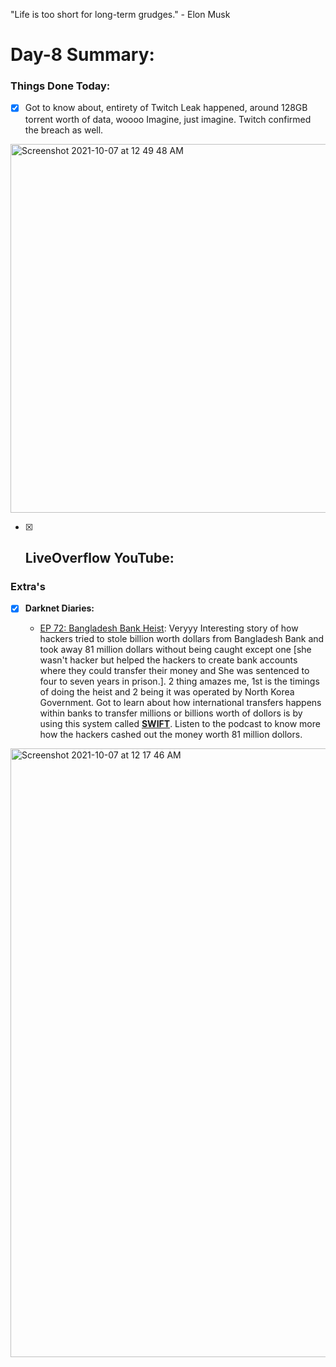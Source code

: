 "Life is too short for long-term grudges." - Elon Musk

# Day-8 Summary:

### Things Done Today:

- [X] Got to know about, entirety of Twitch Leak happened, around 128GB torrent worth of data, woooo Imagine, just imagine. Twitch confirmed the breach as well.
<img width="590" alt="Screenshot 2021-10-07 at 12 49 48 AM" src="https://user-images.githubusercontent.com/56188454/136268953-58cf6fc1-10f0-4b7a-94ca-eb72d65081e5.png">

- [X] **LiveOverflow YouTube:**
  - 

### Extra's

- [X] **Darknet Diaries:**

  - [EP 72: Bangladesh Bank Heist](https://darknetdiaries.com/episode/72/): Veryyy Interesting story of how hackers tried to stole billion worth dollars from Bangladesh Bank and took away 81 million dollars without being caught except one [she wasn't hacker but helped the hackers to create bank accounts where they could transfer their money and She was sentenced to four to seven years in prison.]. 2 thing amazes me, 1st is the timings of doing the heist and 2 being it was operated by North Korea Government. Got to learn about how international transfers happens within banks to transfer millions or billions worth of dollors is by using this system called [**SWIFT**](https://www.investopedia.com/articles/personal-finance/050515/how-swift-system-works.asp). Listen to the podcast to know more how the hackers cashed out the money worth 81 million dollors.

<img width="974" alt="Screenshot 2021-10-07 at 12 17 46 AM" src="https://user-images.githubusercontent.com/56188454/136268171-75a33ffd-e45f-4b07-9e77-04b5c7d9a1d9.png">
